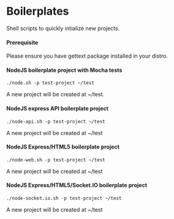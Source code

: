 # Boilerplates
Shell scripts to quickly intialize new projects.

#### Prerequisite
Please ensure you have gettext package installed in your distro.

#### NodeJS boilerplate project with Mocha tests
```
./node.sh -p test-project ~/test
```
A new project will be created at ~/test.

#### NodeJS express API boilerplate project
```
./node-api.sh -p test-project ~/test
```
A new project will be created at ~/test

#### NodeJS Express/HTML5 boilerplate project
```
./node-web.sh -p test-project ~/test
```
A new project will be created at ~/test

#### NodeJS Express/HTML5/Socket.IO boilerplate project
```
./node-socket.io.sh -p test-project ~/test
```
A new project will be created at ~/test
